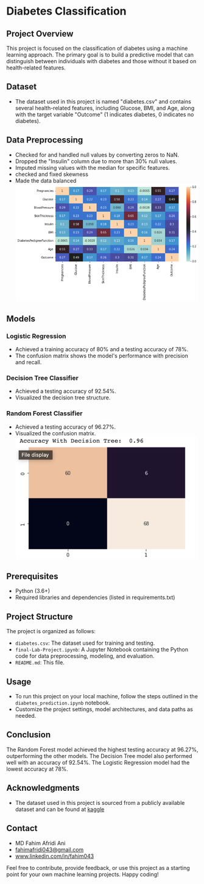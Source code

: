 # Diabetes Classification

## Project Overview

This project is focused on the classification of diabetes using a machine learning approach. The primary goal is to build a predictive model that can distinguish between individuals with diabetes and those without it based on health-related features.

## Dataset

- The dataset used in this project is named "diabetes.csv" and contains several health-related features, including Glucose, BMI, and Age, along with the target variable "Outcome" (1 indicates diabetes, 0 indicates no diabetes).

## Data Preprocessing

- Checked for and handled null values by converting zeros to NaN.
- Dropped the "Insulin" column due to more than 30% null values.
- Imputed missing values with the median for specific features.
- checked and fixed skewness
- Made the data balanced
![](Unknown.png)

## Models

### Logistic Regression
- Achieved a training accuracy of 80% and a testing accuracy of 78%.
- The confusion matrix shows the model's performance with precision and recall.

### Decision Tree Classifier
- Achieved a testing accuracy of 92.54%.
- Visualized the decision tree structure.

### Random Forest Classifier
- Achieved a testing accuracy of 96.27%.
- Visualized the confusion matrix.
![](RandomForest.png)

## Prerequisites

- Python (3.6+)
- Required libraries and dependencies (listed in requirements.txt)

## Project Structure

The project is organized as follows:

- `diabetes.csv`: The dataset used for training and testing.
- `final-Lab-Project.ipynb`: A Jupyter Notebook containing the Python code for data preprocessing, modeling, and evaluation.
- `README.md`: This file.


## Usage

- To run this project on your local machine, follow the steps outlined in the `diabetes_prediction.ipynb` notebook.
- Customize the project settings, model architectures, and data paths as needed.

## Conclusion

The Random Forest model achieved the highest testing accuracy at 96.27%, outperforming the other models. The Decision Tree model also performed well with an accuracy of 92.54%. The Logistic Regression model had the lowest accuracy at 78%.

## Acknowledgments

- The dataset used in this project is sourced from a publicly available dataset and can be found at [kaggle](https://www.kaggle.com/datasets/uciml/pima-indians-diabetes-database)

## Contact

- MD Fahim Afridi Ani
- fahimafridi043@gmail.com
- www.linkedin.com/in/fahim043

Feel free to contribute, provide feedback, or use this project as a starting point for your own machine learning projects. Happy coding!
